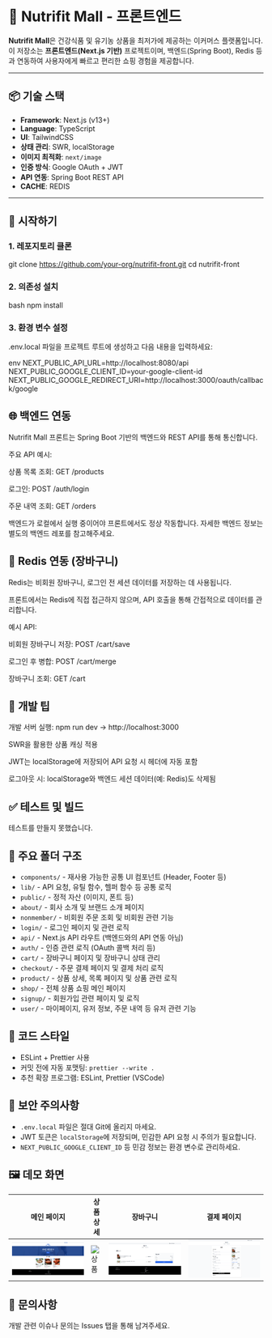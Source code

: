 # 🛒 Nutrifit Mall - 프론트엔드

**Nutrifit Mall**은 건강식품 및 유기농 상품을 최저가에 제공하는 이커머스 플랫폼입니다. 이 저장소는 **프론트엔드(Next.js 기반)** 프로젝트이며, 백엔드(Spring Boot), Redis 등과 연동하여 사용자에게 빠르고 편리한 쇼핑 경험을 제공합니다.

---

## 📦 기술 스택

- **Framework**: Next.js (v13+)
- **Language**: TypeScript
- **UI**: TailwindCSS
- **상태 관리**: SWR, localStorage
- **이미지 최적화**: `next/image`
- **인증 방식**: Google OAuth + JWT
- **API 연동**: Spring Boot REST API
- **CACHE**: REDIS

---

## 🚀 시작하기

### 1. 레포지토리 클론

git clone https://github.com/your-org/nutrifit-front.git
cd nutrifit-front

### 2. 의존성 설치

bash
npm install

### 3. 환경 변수 설정

.env.local 파일을 프로젝트 루트에 생성하고 다음 내용을 입력하세요:

env
NEXT_PUBLIC_API_URL=http://localhost:8080/api
NEXT_PUBLIC_GOOGLE_CLIENT_ID=your-google-client-id
NEXT_PUBLIC_GOOGLE_REDIRECT_URI=http://localhost:3000/oauth/callback/google

## 🌐 백엔드 연동

Nutrifit Mall 프론트는 Spring Boot 기반의 백엔드와 REST API를 통해 통신합니다.

주요 API 예시:

상품 목록 조회: GET /products

로그인: POST /auth/login

주문 내역 조회: GET /orders

백엔드가 로컬에서 실행 중이어야 프론트에서도 정상 작동합니다. 자세한 백엔드 정보는 별도의 백엔드 레포를 참고해주세요.

## 🧠 Redis 연동 (장바구니)

Redis는 비회원 장바구니, 로그인 전 세션 데이터를 저장하는 데 사용됩니다.

프론트에서는 Redis에 직접 접근하지 않으며, API 호출을 통해 간접적으로 데이터를 관리합니다.

예시 API:

비회원 장바구니 저장: POST /cart/save

로그인 후 병합: POST /cart/merge

장바구니 조회: GET /cart

## 🧠 개발 팁

개발 서버 실행: npm run dev → http://localhost:3000

SWR을 활용한 상품 캐싱 적용

JWT는 localStorage에 저장되어 API 요청 시 헤더에 자동 포함

로그아웃 시: localStorage와 백엔드 세션 데이터(예: Redis)도 삭제됨

## ✅ 테스트 및 빌드

테스트를 만들지 못했습니다.

## 📁 주요 폴더 구조

- `components/` - 재사용 가능한 공통 UI 컴포넌트 (Header, Footer 등)
- `lib/` - API 요청, 유틸 함수, 헬퍼 함수 등 공통 로직
- `public/` - 정적 자산 (이미지, 폰트 등)
- `about/` - 회사 소개 및 브랜드 소개 페이지
- `nonmember/` - 비회원 주문 조회 및 비회원 관련 기능
- `login/` - 로그인 페이지 및 관련 로직
- `api/` - Next.js API 라우트 (백엔드와의 API 연동 아님)
- `auth/` - 인증 관련 로직 (OAuth 콜백 처리 등)
- `cart/` - 장바구니 페이지 및 장바구니 상태 관리
- `checkout/` - 주문 결제 페이지 및 결제 처리 로직
- `product/` - 상품 상세, 목록 페이지 및 상품 관련 로직
- `shop/` - 전체 상품 쇼핑 메인 페이지
- `signup/` - 회원가입 관련 페이지 및 로직
- `user/` - 마이페이지, 유저 정보, 주문 내역 등 유저 관련 기능

## 🧹 코드 스타일

- ESLint + Prettier 사용
- 커밋 전에 자동 포맷팅: `prettier --write .`
- 추천 확장 프로그램: ESLint, Prettier (VSCode)

## 🔐 보안 주의사항

- `.env.local` 파일은 절대 Git에 올리지 마세요.
- JWT 토큰은 `localStorage`에 저장되며, 민감한 API 요청 시 주의가 필요합니다.
- `NEXT_PUBLIC_GOOGLE_CLIENT_ID` 등 민감 정보는 환경 변수로 관리하세요.

## 🖼️ 데모 화면

| 메인 페이지                          | 상품 상세                               | 장바구니                                 | 결제 페이지                              |
| ------------------------------------ | --------------------------------------- | ---------------------------------------- | ---------------------------------------- |
| ![메인](public/screenshots/main.png) | ![상품](public/screenshots/product.png) | ![장바구니](public/screenshots/cart.png) | ![결제](public/screenshots/checkout.png) |

## 🙋 문의사항

개발 관련 이슈나 문의는 Issues 탭을 통해 남겨주세요.
